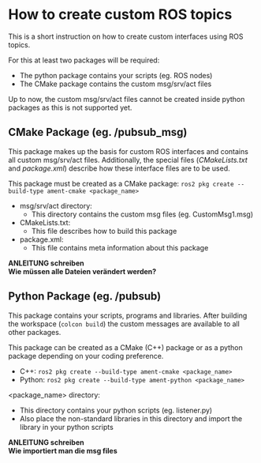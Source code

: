 # How to create custom ROS topics
This is a short instruction on how to create custom interfaces using ROS topics.  

For this at least two packages will be required:
* The python package contains your scripts (eg. ROS nodes)
* The CMake package contains the custom msg/srv/act files  

Up to now, the custom msg/srv/act files cannot be created inside python packages as this is not supported yet.  

## CMake Package (eg. /pubsub_msg)
This package makes up the basis for custom ROS interfaces and contains all custom msg/srv/act files. Additionally, the special files (_CMakeLists.txt_ and _package.xml_) describe how these interface files are to be used.  

This package must be created as a CMake package: `ros2 pkg create --build-type ament-cmake <package_name>`  

* msg/srv/act directory:
  * This directory contains the custom msg files (eg. CustomMsg1.msg)
* CMakeLists.txt:
  * This file describes how to build this package
* package.xml:
  * This file contains meta information about this package

__ANLEITUNG schreiben__  
__Wie müssen alle Dateien verändert werden?__


## Python Package (eg. /pubsub)
This package contains your scripts, programs and libraries. After building the workspace (`colcon build`) the custom messages are available to all other packages.  

This package can be created as a CMake (C++) package or as a python package depending on your coding preference.
* C++:    `ros2 pkg create --build-type ament-cmake <package_name>`
* Python: `ros2 pkg create --build-type ament-python <package_name>`

<package_name> directory:
* This directory contains your python scripts (eg. listener.py)
* Also place the non-standard libraries in this directory and import the library in your python scripts


__ANLEITUNG schreiben__  
__Wie importiert man die msg files__ 
